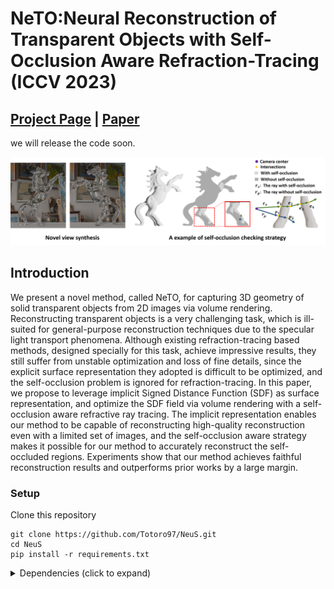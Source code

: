 

# NeTO:Neural Reconstruction of Transparent Objects with Self-Occlusion Aware Refraction-Tracing (ICCV 2023)

## [Project Page](https://www.xxlong.site/NeTO/) | [Paper](https://arxiv.org/pdf/2303.11219.pdf) 

we will release the code soon.

![](./docs/images/teaser.png)

## Introduction
   We present a novel method, called NeTO, for capturing 3D geometry of solid transparent objects from 2D images via volume rendering. 
    Reconstructing transparent objects is a very challenging task, which is ill-suited for general-purpose reconstruction techniques due to the specular light transport phenomena.
    Although existing refraction-tracing based methods, designed specially for this task, achieve impressive results, they still suffer from unstable optimization and loss of fine details, since the explicit surface representation they adopted is difficult to be optimized, and the self-occlusion problem is ignored for refraction-tracing.
    In this paper, we propose to leverage implicit Signed Distance Function (SDF) as surface representation, and optimize the SDF field via volume rendering with a self-occlusion aware refractive ray tracing. 
    The implicit representation enables our method to be capable of reconstructing high-quality reconstruction even with a limited set of images, and the self-occlusion aware strategy makes it possible for our method to accurately reconstruct the self-occluded regions. 
    Experiments show that our method achieves faithful reconstruction results and outperforms prior works by a large margin.
            


### Setup

Clone this repository

```shell
git clone https://github.com/Totoro97/NeuS.git
cd NeuS
pip install -r requirements.txt
```

<details>
  <summary> Dependencies (click to expand) </summary>

  - torch==1.8.0
  - opencv_python==4.5.2.52
  - trimesh==3.9.8 
  - numpy==1.19.2
  - pyhocon==0.3.57
  - icecream==2.1.0
  - tqdm==4.50.2
  - scipy==1.7.0
  - PyMCubes==0.1.2

</details>



